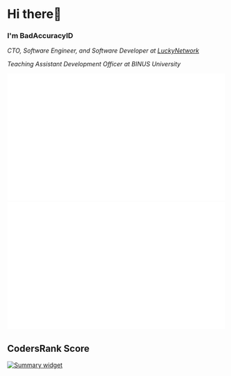 # Hi there👋
### I'm BadAccuracyID
*CTO, Software Engineer, and Software Developer at [LuckyNetwork](https://github.com/Lucky-Development-Department)*

*Teaching Assistant Development Officer at BINUS University*

![](https://github.com/BadAccuracyID/github-stats/blob/master/generated/overview.svg)
![](https://github.com/BadAccuracyID/github-stats/blob/master/generated/languages.svg)

## CodersRank Score
[![Summary widget](https://cr-ss-service.azurewebsites.net/api/ScreenShot?widget=summary&username=badaccuracyid&show-header=true)](https://profile.codersrank.io/user/badaccuracyid)
